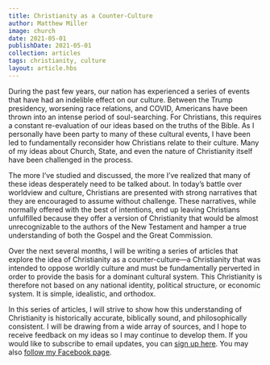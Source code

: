 ```yaml
---
title: Christianity as a Counter-Culture
author: Matthew Miller
image: church
date: 2021-05-01
publishDate: 2021-05-01
collection: articles
tags: christianity, culture
layout: article.hbs
---
```


During the past few years, our nation has experienced a series of events that have had an indelible effect on our culture.  Between the Trump presidency, worsening race relations, and COVID, Americans have been thrown into an intense period of soul-searching.  For Christians, this requires a constant re-evaluation of our ideas based on the truths of the Bible.  As I personally have been party to many of these cultural events, I have been led to fundamentally reconsider how Christians relate to their culture.  Many of my ideas about Church, State, and even the nature of Christianity itself have been challenged in the process.  

The more I’ve studied and discussed, the more I’ve realized that many of these ideas desperately need to be talked about.  In today’s battle over worldview and culture, Christians are presented with strong narratives that they are encouraged to assume without challenge.  These narratives, while normally offered with the best of intentions, end up leaving Christians unfulfilled because they offer a version of Christianity that would be almost unrecognizable to the authors of the New Testament and hamper a true understanding of both the Gospel and the Great Commission.

Over the next several months, I will be writing a series of articles that explore the idea of Christianity as a counter-culture—a Christianity that was intended to oppose worldly culture and must be fundamentally perverted in order to provide the basis for a dominant cultural system.  This Christianity is therefore not based on any national identity, political structure, or economic system.  It is simple, idealistic, and orthodox.

In this series of articles, I will strive to show how this understanding of Christianity is historically accurate, biblically sound, and philosophically consistent.  I will be drawing from a wide array of sources, and I hope to receive feedback on my ideas so I may continue to develop them.  If you would like to subscribe to email updates, you can [sign up here](http://eepurl.com/hvnCan).  You may also [follow my Facebook page](https://www.facebook.com/matthewmillerofficial).
